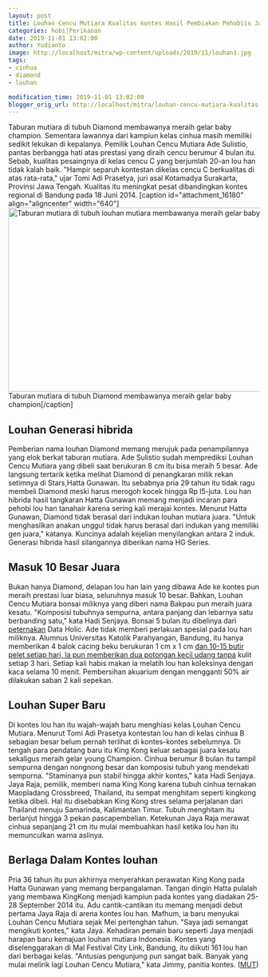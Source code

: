 ```yaml
---
layout: post
title: Louhan Cencu Mutiara Kualitas kontes Hasil Pembiakan Pehobiis Jateng
categories: hobi|Perikanan
date: 2019-11-01 13:02:00
author: Yudianto
image: http://localhost/mitra/wp-content/uploads/2019/11/louhan1.jpg
tags:
- cinhua
- diamond
- louhan

modification_time: 2019-11-01 13:02:00
blogger_orig_url: http://localhost/mitra/louhan-cencu-mutiara-kualitas-kontes.html
---
```


Taburan mutiara di tubuh Diamond membawanya meraih gelar baby champion. Sementara lawannya dari kampiun kelas cinhua masih memiliki sedikit lekukan di kepalanya.
Pemilik Louhan Cencu Mutiara Ade Sulistio, pantas berbangga hati atas prestasi yang diraih cencu berumur 4 bulan itu. Sebab, kualitas pesaingnya di kelas cencu C yang berjumlah 20-an lou han tidak kalah baik. "Hampir separuh kontestan dikelas cencu C berkualitas di atas rata-rata," ujar Tomi Adi Prasetya, juri asal Kotamadya Surakarta, Provinsi Jawa Tengah. Kualitas itu meningkat pesat dibandingkan kontes regional di Bandung pada 18 Juni 2014.
[caption id="attachment_16180" align="aligncenter" width="640"]<a href="http://127.0.0.1/mitra/wp-content/uploads/2019/11/lohan_640x368.jpg"><img class="wp-image-16180 size-full" src="http://127.0.0.1/mitra/wp-content/uploads/2019/11/lohan_640x368.jpg" alt="Taburan mutiara di tubuh louhan mutiara membawanya meraih gelar baby champion" width="640" height="368" /></a> Taburan mutiara di tubuh Diamond membawanya meraih gelar baby champion[/caption]
<h2>Louhan Generasi hibrida</h2>
Pemberian nama louhan Diamond memang merujuk pada penampilannya yang elok berkat taburan mutiara. Ade Sulistio sudah memprediksi Louhan Cencu Mutiara yang dibeli saat berukuran 8 cm itu bisa meraih 5 besar. Ade langsung tertarik ketika melihat Diamond di penangkaran milik rekan setimnya di Stars,Hatta Gunawan. Itu sebabnya pria 29 tahun itu tidak ragu membeli Diamond meski harus merogoh kocek hingga Rp l5-juta.
Lou han hibrida hasil tangkaran Hatta Gunawan memang menjadi incaran para pehobi lou han tanahair karena sering kali merajai kontes. Menurut Hatta Gunawan, Diamond tidak berasal dari indukan louhan mutiara juara. "Untuk menghasilkan anakan unggul tidak harus berasal dari indukan yang memiliki gen juara," katanya. Kuncinya adalah kejelian menyilangkan antara 2 induk. Generasi hibrida hasil silangannya diberikan nama HG Series.
<h2>Masuk 10 Besar Juara</h2>
Bukan hanya Diamond, delapan lou han lain yang dibawa Ade ke kontes pun meraih prestasi luar biasa, seluruhnya masuk 10 besar. Bahkan, Louhan Cencu Mutiara bonsai miliknya yang diberi nama Bakpau pun meraih juara kesatu. "Komposisi tubuhnya sempurna, antara panjang dan lebarnya satu berbanding satu," kata Hadi Senjaya. Bonsai 5 bulan itu dibelinya dari <a class="wpil_keyword_link " title="peternakan" href="http://127.0.0.1/mitra/peternakan" data-wpil-keyword-link="linked">peternakan</a> Data Holic.
Ade tidak memberi perlakuan spesial pada lou han miliknya. Alumnus Universitas Katolik Parahyangan, Bandung, itu hanya memberikan 4 balok cacing beku berukuran 1 cm x 1 cm <a id="" class="" style="width: auto !important;" href="http://127.0.0.1/mitra/love-bird-gobi-dan-gondo-mayyit.html">dan 10-15 butir pelet setiap hari, la pun memberikan dua potongan kecil udang tanpa</a> kulit setiap 3 hari. Setiap kali habis makan ia melatih lou han koleksinya dengan kaca selama 10 menit. Pembersihan akuarium dengan mengganti 50% air dilakukan saban 2 kali sepekan.
<h2>Louhan Super Baru</h2>
Di kontes lou han itu wajah-wajah baru menghiasi kelas Louhan Cencu Mutiara. Menurut Tomi Adi Prasetya kontestan lou han di kelas cinhua B sebagian besar belum pernah terlihat di kontes-kontes sebelumnya.
Di tengah para pendatang baru itu King Kong keluar sebagai juara kesatu sekaligus meraih gelar young Champion. Cinhua berumur 8 bulan itu tampil sempurna dengan nongnong besar dan komposisi tubuh yang mendekati sempurna. "Staminanya pun stabil hingga akhir kontes," kata Hadi Senjaya.
Jaya Raja, pemilik, memberi nama King Kong karena tubuh cinhua ternakan Maopladang Crossbreed, Thailand, itu sempat menghitam seperti kingkong ketika dibeli. Hal itu disebabkan King Kong stres selama perjalanan dari Thailand menuju Samarinda, Kalimantan Timur.
Tubuh menghitam itu berlanjut hingga 3 pekan pascapembelian. Ketekunan Jaya Raja merawat cinhua sepanjang 21 cm itu mulai membuahkan hasil ketika lou han itu memunculkan warna aslinya.
<h2>Berlaga Dalam Kontes louhan</h2>
Pria 36 tahun itu pun akhirnya menyerahkan perawatan King Kong pada Hatta Gunawan yang memang berpangalaman. Tangan dingin Hatta pulalah yang membawa KingKong menjadi kampiun pada kontes yang diadakan 25-28 September 2014 itu.
Adu cantik-cantikan itu memang menjadi debut pertama Jaya Raja di arena kontes lou han. Mafhum, ia baru menyukai Louhan Cencu Mutiara sejak Mei pertenghan tahun. "Saya jadi semangat mengikuti kontes," kata Jaya.
Kehadiran pemain baru seperti Jaya menjadi harapan baru kemajuan louhan mutiara Indonesia. Kontes yang diselenggarakan di Mal Festival City Link, Bandung, itu diikuti 161 lou han dari berbagai kelas. "Antusias pengunjung pun sangat baik. Banyak yang mulai melirik lagi Louhan Cencu Mutiara," kata Jimmy, panitia kontes. (<a href="http://127.0.0.1/mitra/">MUT</a>)
